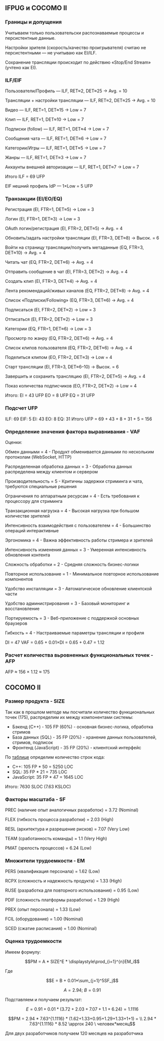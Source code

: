 
## IFPUG и COCOMO II


### Границы и допущения

Учитываем только пользовательски распознаваемые процессы и персистентные данные.

Настройки зрителя (скорость/качество проигрывателя) считаю не персистентными — не учитываю как EI/ILF.
   
Сохранение трансляции происходит по действию «Stop/End Stream» (учтено как EI).

### ILF/EIF

Пользователи/Профиль — ILF, RET≈2, DET≈25 -> Avg. = 10

Трансляции + настройки трансляции — ILF, RET≈2, DET≈25 -> Avg. = 10

Видео — ILF, RET=1, DET≈15 -> Low = 7

Клип — ILF, RET=1, DET≈10 -> Low = 7

Подписки (follow) — ILF, RET=1, DET≈4 -> Low = 7

Сообщения чата — ILF, RET=1, DET≈6 -> Low = 7

Категории/Игры — ILF, RET=1, DET≈5 -> Low = 7

Жанры — ILF, RET=1, DET≈3 -> Low = 7

Аккаунты внешней авторизации — ILF, RET=1, DET≈7 -> Low = 7

Итого ILF = 69 UFP


EIF нешний профиль IdP — 1×Low = 5 UFP


### Транзакции (EI/EO/EQ)

Регистрация (EI, FTR=1, DET≈5) -> Low = 3

Логин (EI, FTR=1, DET≈3) -> Low = 3

OAuth логин/регистрация (EI, FTR=2, DET≈5) -> Avg. = 4

Обновить/задать настройки трансляции (EI, FTR=3, DET≈8) -> Высок. = 6

Войти на страницу трансляции/получить метаданные (EQ, FTR=3, DET≈10) -> Avg. = 4

Читать чат (EQ, FTR=2, DET≈6) -> Avg. = 4

Отправить сообщение в чат (EI, FTR=3, DET≈2) -> Avg. = 4

Создать клип (EI, FTR=3, DET≈4) -> Avg. = 4

Лента рекомендаций/живых каналов (EQ, FTR=2, DET≈8) -> Avg. = 4

Список «Подписки/Following» (EQ, FTR=3, DET≈6) -> Avg. = 4

Подписаться (EI, FTR=2, DET≈2) -> Low = 3

Отписаться (EI, FTR=2, DET≈2) -> Low = 3

Категории (EQ, FTR=1, DET≈6) -> Low = 3

Просмотр по жанру (EQ, FTR=2, DET≈6) -> Avg. = 4

Список клипов пользователя (EQ, FTR=2, DET≈6) -> Avg. = 4

Поделиться клипом (EO, FTR=2, DET≈3) -> Low = 4

Старт трансляции (EI, FTR=3, DET≈6–10) -> Высок. = 6

Завершить и сохранить трансляцию (EI, FTR=2, DET≈5) -> Avg. = 4

Показ количества подписчиков (EO, FTR=2, DET≈2) -> Low = 4

Итого:
EI = 43 UFP
EO = 8 UFP
EQ = 31 UFP


### Подсчет UFP

ILF: 69
EIF: 5
EI: 43
EO: 8
EQ: 31
Итого UFP = 69 + 43 + 8 + 31 + 5 = 156

### Определение значения фактора выравнивания - VAF

Оценки: 

Обмен данными = 4 - Продукт обменивается данными по нескольким протоколам (WebSocket, HTTP)

Распределенная обработка данных = 3 - Обработка данных распределена между клиентом и сервером

Производительность = 5 - Критичны задержки стриминга и чата, требуются специальные решения

Ограничения по аппаратным ресурсам = 4 - Есть требования к процессору для стриминга

Транзакционная нагрузка = 4 - Высокая нагрузка при большом количестве зрителей

Интенсивность взаимодействия с пользователем = 4 - Большинство операций интерактивные

Эргономика = 4 - Важна эффективность работы стримера и зрителей

Интенсивность изменения данных = 3 - Умеренная интенсивность обновления контента

Сложность обработки = 2 - Средняя сложность бизнес-логики

Повторное использование = 1 - Минимальное повторное использование компонентов

Удобство инсталляции = 3 - Автоматическое обновление клиентской части

Удобство администрирования = 3 - Базовый мониторинг и восстановление

Портируемость = 3 - Веб-приложение с поддержкой основных браузеров

Гибкость = 4 - Настраиваемые параметры трансляции и профиля

DI = 47
VAF = 0.65 + 0.01×DI = 0.65 + 0.47 = 1.12

### Расчет количества вьровненных функциональных точек  - AFP

AFP ≈ 156 × 1.12 ≈ 175



## COCOMO II

### Размер продукта - SIZE

Так как в прошлом методе мы посчитали количество функциональных точек (175), распределим их между компонентами системы:

- Бэкенд (C++) - 105 FP (60%) - основная бизнес-логика, обработка стримов
- База данных (SQL) - 35 FP (20%) - хранение данных пользователей, стримов, подписок
- Фронтенд (JavaScript) - 35 FP (20%) - клиентский интерфейс

По [таблице](https://www.qsm.com/resources/function-point-languages-table) определим количество строк кода:

- C++: 105 FP * 50 = 5250 LOC
- SQL: 35 FP * 21 = 735 LOC  
- JavaScript: 35 FP * 47 = 1645 LOC

Итого: 7630 SLOC (7.63 KSLOC)

### Факторы масштаба - SF

PREC (наличие опыт аналогичных разработок) = 3.72 (Nominal)

FLEX (гибкость процесса разработки) = 2.03 (High)

RESL (архитектура и разрешение рисков) = 7.07 (Very Low)

TEAM (сработанность команды) = 1.1 (Very High)

PMAT (зрелость процессов) = 6.24 (Low)

### Множители трудоемкости - EM

PERS (квалификация персонала) = 1.62 (Low)

RCPX (сложность и надежность продукта) = 1.33 (High)

RUSE (разработка для повторного использования) = 0.95 (Low)

PDIF (сложность платформы разработки) = 1.29 (High)

PREX (опыт персонала) = 1.33 (Low)

FCIL (оборудование) = 1.00 (Nominal)

SCED (сжатие расписания) = 1.00 (Nominal)

### Оценка трудоемкости

Имеем формулу:

$$PM = A * SIZE^E * \displaystyle\prod_{i=1}^{n}EM_i$$

Где

$$E = B + 0.01*\sum_{j=1}^5SF_j$$

$$A = 2.94; \ B=0.91$$

Подставляем и получаем результат:

$$E = 0.91 + 0.01*(3.72+2.03+7.07+1.1+6.24) = 1.1116$$

$$PM = 2.94 * 7.63^{1.1116} * (1.62+1.33+0.95+1.29+1.33+1+1) = \\ 2.94 * 7.63^{1.1116} * 8.52 \approx 240 \ человек*месяц$$

Для двух разработчиков получаем $120$ месяцев на разработчика